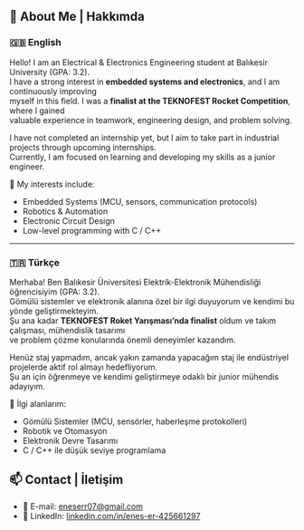## 🌟 About Me | Hakkımda  

### 🇬🇧 English  
Hello! I am an Electrical & Electronics Engineering student at Balıkesir University (GPA: 3.2).  
I have a strong interest in **embedded systems and electronics**, and I am continuously improving  
myself in this field. I was a **finalist at the TEKNOFEST Rocket Competition**, where I gained  
valuable experience in teamwork, engineering design, and problem solving.  

I have not completed an internship yet, but I aim to take part in industrial projects through upcoming internships.  
Currently, I am focused on learning and developing my skills as a junior engineer.  

📌 My interests include:  
- Embedded Systems (MCU, sensors, communication protocols)  
- Robotics & Automation  
- Electronic Circuit Design  
- Low-level programming with C / C++  

---

### 🇹🇷 Türkçe  
Merhaba! Ben Balıkesir Üniversitesi Elektrik-Elektronik Mühendisliği öğrencisiyim (GPA: 3.2).  
Gömülü sistemler ve elektronik alanına özel bir ilgi duyuyorum ve kendimi bu yönde geliştirmekteyim.  
Şu ana kadar **TEKNOFEST Roket Yarışması’nda finalist** oldum ve takım çalışması, mühendislik tasarımı  
ve problem çözme konularında önemli deneyimler kazandım.  

Henüz staj yapmadım, ancak yakın zamanda yapacağım staj ile endüstriyel projelerde aktif rol almayı hedefliyorum.  
Şu an için öğrenmeye ve kendimi geliştirmeye odaklı bir junior mühendis adayıyım.  

📌 İlgi alanlarım:  
- Gömülü Sistemler (MCU, sensörler, haberleşme protokolleri)  
- Robotik ve Otomasyon  
- Elektronik Devre Tasarımı  
- C / C++ ile düşük seviye programlama

## 📫 Contact | İletişim  
- 📧 E-mail: [eneserr07@gmail.com](mailto:eneserr07@gmail.com)  
- 💼 LinkedIn: [linkedin.com/in/enes-er-425661297](https://www.linkedin.com/in/enes-er-425661297/)  

